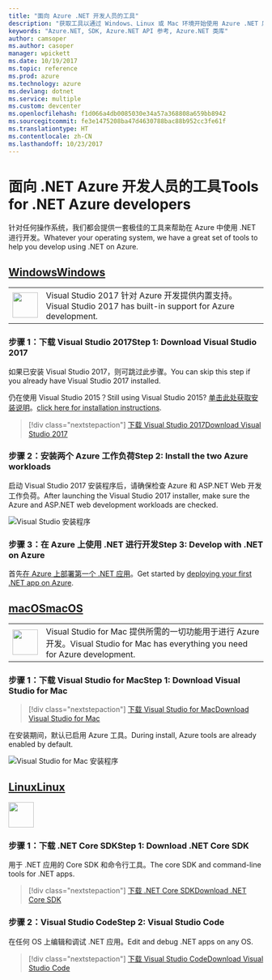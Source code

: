 ```yaml
---
title: "面向 Azure .NET 开发人员的工具"
description: "获取工具以通过 Windows、Linux 或 Mac 环境开始使用 Azure .NET 库。"
keywords: "Azure.NET, SDK, Azure.NET API 参考, Azure.NET 类库"
author: camsoper
ms.author: casoper
manager: wpickett
ms.date: 10/19/2017
ms.topic: reference
ms.prod: azure
ms.technology: azure
ms.devlang: dotnet
ms.service: multiple
ms.custom: devcenter
ms.openlocfilehash: f1d066a4db0085030e34a57a368808a659bb8942
ms.sourcegitcommit: fe3e1475208ba47d4630788bac88b952cc3fe61f
ms.translationtype: HT
ms.contentlocale: zh-CN
ms.lasthandoff: 10/23/2017
---
```

# <a name="tools-for-net-azure-developers"></a><span data-ttu-id="38b08-104">面向 .NET Azure 开发人员的工具</span><span class="sxs-lookup"><span data-stu-id="38b08-104">Tools for .NET Azure developers</span></span>

<span data-ttu-id="38b08-105">针对任何操作系统，我们都会提供一套极佳的工具来帮助在 Azure 中使用 .NET 进行开发。</span><span class="sxs-lookup"><span data-stu-id="38b08-105">Whatever your operating system, we have a great set of tools to help you develop using .NET on Azure.</span></span>

## <a name="windowstabwindows"></a>[<span data-ttu-id="38b08-106">Windows</span><span class="sxs-lookup"><span data-stu-id="38b08-106">Windows</span></span>](#tab/windows)

<table>
  <tr>
    <td width="50">
        <img src="https://docs.microsoft.com/en-us/media/logos/logo_vs-ide.svg" width="50" height="50"></img>
    </td>
    <td>
<span data-ttu-id="38b08-107">Visual Studio 2017 针对 Azure 开发提供内置支持。</span><span class="sxs-lookup"><span data-stu-id="38b08-107">Visual Studio 2017 has built-in support for Azure development.</span></span>
    </td>
  </tr>
</table>

### <a name="step-1-download-visual-studio-2017"></a><span data-ttu-id="38b08-108">步骤 1：下载 Visual Studio 2017</span><span class="sxs-lookup"><span data-stu-id="38b08-108">Step 1: Download Visual Studio 2017</span></span>

<span data-ttu-id="38b08-109">如果已安装 Visual Studio 2017，则可跳过此步骤。</span><span class="sxs-lookup"><span data-stu-id="38b08-109">You can skip this step if you already have Visual Studio 2017 installed.</span></span>

<span data-ttu-id="38b08-110">仍在使用 Visual Studio 2015？</span><span class="sxs-lookup"><span data-stu-id="38b08-110">Still using Visual Studio 2015?</span></span>  <span data-ttu-id="38b08-111">[单击此处获取安装说明](dotnet-sdk-vs2015-install.md)。</span><span class="sxs-lookup"><span data-stu-id="38b08-111">[click here for installation instructions](dotnet-sdk-vs2015-install.md).</span></span>

> [!div class="nextstepaction"]
> [<span data-ttu-id="38b08-112">下载 Visual Studio 2017</span><span class="sxs-lookup"><span data-stu-id="38b08-112">Download Visual Studio 2017</span></span>](https://www.visualstudio.com/downloads/)


### <a name="step-2-install-the-two-azure-workloads"></a><span data-ttu-id="38b08-113">步骤 2：安装两个 Azure 工作负荷</span><span class="sxs-lookup"><span data-stu-id="38b08-113">Step 2: Install the two Azure workloads</span></span>

<span data-ttu-id="38b08-114">启动 Visual Studio 2017 安装程序后，请确保检查 Azure 和 ASP.NET Web 开发工作负荷。</span><span class="sxs-lookup"><span data-stu-id="38b08-114">After launching the Visual Studio 2017 installer, make sure the Azure and ASP.NET web development workloads are checked.</span></span>

![Visual Studio 安装程序](media/dotnet-tools/azure-workloads.png)

### <a name="step-3-develop-with-net-on-azure"></a><span data-ttu-id="38b08-116">步骤 3：在 Azure 上使用 .NET 进行开发</span><span class="sxs-lookup"><span data-stu-id="38b08-116">Step 3: Develop with .NET on Azure</span></span>

<span data-ttu-id="38b08-117">首先[在 Azure 上部署第一个 .NET 应用](https://docs.microsoft.com/azure/app-service-web/app-service-web-get-started-dotnet)。</span><span class="sxs-lookup"><span data-stu-id="38b08-117">Get started by [deploying your first .NET app on Azure](https://docs.microsoft.com/azure/app-service-web/app-service-web-get-started-dotnet).</span></span>


## <a name="macostabmacos"></a>[<span data-ttu-id="38b08-118">macOS</span><span class="sxs-lookup"><span data-stu-id="38b08-118">macOS</span></span>](#tab/macos)
<table>
  <tr>
    <td width="50">
        <img src="https://docs.microsoft.com/en-us/media/logos/logo_vs-mac.svg" width="50" height="50"></img>
    </td>
    <td>
<span data-ttu-id="38b08-119">Visual Studio for Mac 提供所需的一切功能用于进行 Azure 开发。</span><span class="sxs-lookup"><span data-stu-id="38b08-119">Visual Studio for Mac has everything you need for Azure development.</span></span>
    </td>
  </tr>
</table>


### <a name="step-1-download-visual-studio-for-mac"></a><span data-ttu-id="38b08-120">步骤 1：下载 Visual Studio for Mac</span><span class="sxs-lookup"><span data-stu-id="38b08-120">Step 1: Download Visual Studio for Mac</span></span>

> [!div class="nextstepaction"]
> [<span data-ttu-id="38b08-121">下载 Visual Studio for Mac</span><span class="sxs-lookup"><span data-stu-id="38b08-121">Download Visual Studio for Mac</span></span>](https://www.visualstudio.com/vs/visual-studio-mac/)

<span data-ttu-id="38b08-122">在安装期间，默认已启用 Azure 工具。</span><span class="sxs-lookup"><span data-stu-id="38b08-122">During install, Azure tools are already enabled by default.</span></span>

![Visual Studio for Mac 安装程序](media/dotnet-tools/azure-vsmac.png)

## <a name="linuxtablinux"></a>[<span data-ttu-id="38b08-124">Linux</span><span class="sxs-lookup"><span data-stu-id="38b08-124">Linux</span></span>](#tab/linux)

<img src="https://docs.microsoft.com/en-us/visualstudio/products/images/vs-code.svg" width="50" height="50"></img>

### <a name="step-1-download-net-core-sdk"></a><span data-ttu-id="38b08-125">步骤 1：下载 .NET Core SDK</span><span class="sxs-lookup"><span data-stu-id="38b08-125">Step 1: Download .NET Core SDK</span></span>

<span data-ttu-id="38b08-126">用于 .NET 应用的 Core SDK 和命令行工具。</span><span class="sxs-lookup"><span data-stu-id="38b08-126">The core SDK and command-line tools for .NET apps.</span></span>

> [!div class="nextstepaction"]
> [<span data-ttu-id="38b08-127">下载 .NET Core SDK</span><span class="sxs-lookup"><span data-stu-id="38b08-127">Download .NET Core SDK</span></span>](https://www.microsoft.com/net/core)

### <a name="step-2-visual-studio-code"></a><span data-ttu-id="38b08-128">步骤 2：Visual Studio Code</span><span class="sxs-lookup"><span data-stu-id="38b08-128">Step 2: Visual Studio Code</span></span>

<span data-ttu-id="38b08-129">在任何 OS 上编辑和调试 .NET 应用。</span><span class="sxs-lookup"><span data-stu-id="38b08-129">Edit and debug .NET apps on any OS.</span></span>

> [!div class="nextstepaction"]
> [<span data-ttu-id="38b08-130">下载 Visual Studio Code</span><span class="sxs-lookup"><span data-stu-id="38b08-130">Download Visual Studio Code</span></span>](https://code.visualstudio.com)
